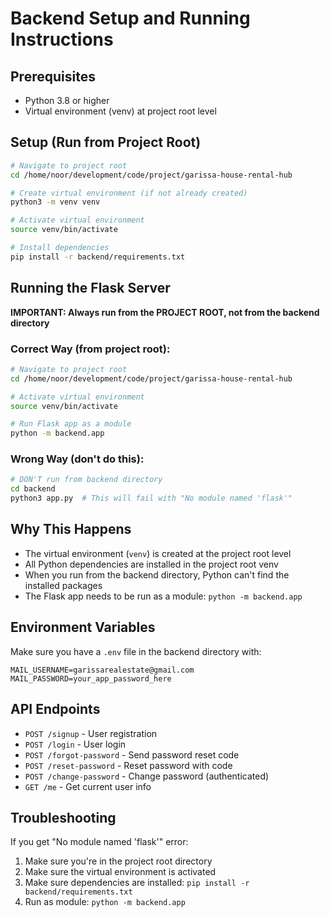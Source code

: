 # Backend Setup and Running Instructions

## Prerequisites

- Python 3.8 or higher
- Virtual environment (venv) at project root level

## Setup (Run from Project Root)

```bash
# Navigate to project root
cd /home/noor/development/code/project/garissa-house-rental-hub

# Create virtual environment (if not already created)
python3 -m venv venv

# Activate virtual environment
source venv/bin/activate

# Install dependencies
pip install -r backend/requirements.txt
```

## Running the Flask Server

**IMPORTANT: Always run from the PROJECT ROOT, not from the backend directory**

### Correct Way (from project root):

```bash
# Navigate to project root
cd /home/noor/development/code/project/garissa-house-rental-hub

# Activate virtual environment
source venv/bin/activate

# Run Flask app as a module
python -m backend.app
```

### Wrong Way (don't do this):

```bash
# DON'T run from backend directory
cd backend
python3 app.py  # This will fail with "No module named 'flask'"
```

## Why This Happens

- The virtual environment (`venv`) is created at the project root level
- All Python dependencies are installed in the project root venv
- When you run from the backend directory, Python can't find the installed packages
- The Flask app needs to be run as a module: `python -m backend.app`

## Environment Variables

Make sure you have a `.env` file in the backend directory with:

```
MAIL_USERNAME=garissarealestate@gmail.com
MAIL_PASSWORD=your_app_password_here
```

## API Endpoints

- `POST /signup` - User registration
- `POST /login` - User login
- `POST /forgot-password` - Send password reset code
- `POST /reset-password` - Reset password with code
- `POST /change-password` - Change password (authenticated)
- `GET /me` - Get current user info

## Troubleshooting

If you get "No module named 'flask'" error:

1. Make sure you're in the project root directory
2. Make sure the virtual environment is activated
3. Make sure dependencies are installed: `pip install -r backend/requirements.txt`
4. Run as module: `python -m backend.app`
